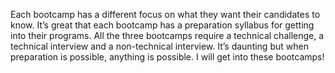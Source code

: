 Each bootcamp has a different focus on what they want their candidates to know. It’s great that each bootcamp has a preparation syllabus for getting into their programs. All the three bootcamps require a technical challenge, a technical interview and a non-technical interview. It’s daunting but when preparation is possible, anything is possible. I will get into these bootcamps!
